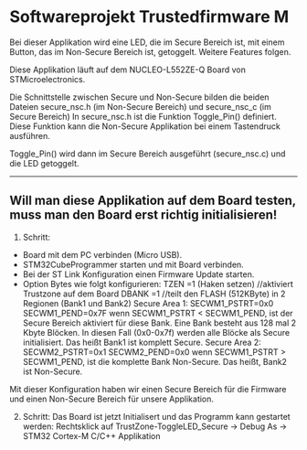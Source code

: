 # Softwareprojekt Trustedfirmware M

Bei dieser Applikation wird eine LED, die im Secure Bereich ist, mit einem Button, das im Non-Secure Bereich ist, getoggelt.
Weitere Features folgen.

Diese Applikation läuft auf dem NUCLEO-L552ZE-Q Board von STMicroelectronics.

Die Schnittstelle zwischen Secure und Non-Secure bilden die beiden Dateien secure_nsc.h (im Non-Secure Bereich) und secure_nsc_c (im Secure Bereich)
In secure_nsc.h ist die Funktion Toggle_Pin() definiert. Diese Funktion kann die Non-Secure Applikation bei einem Tastendruck ausführen. 

Toggle_Pin() wird dann im Secure Bereich ausgeführt (secure_nsc.c) und die LED getoggelt. 

--------------------------------------------------------------------
Will man diese Applikation auf dem Board testen, muss man den Board erst richtig initialisieren!
--------------------------------------------------------------------

1. Schritt:

- Board mit dem PC verbinden (Micro USB).
- STM32CubeProgrammer starten und mit Board verbinden.
- Bei der ST Link Konfiguration einen Firmware Update starten.
- Option Bytes wie folgt konfigurieren:
  TZEN =1 (Haken setzen)        //aktiviert Trustzone auf dem Board
  DBANK =1                      //teilt den FLASH (512KByte) in 2 Regionen (Bank1 und Bank2)
  Secure Area 1:  SECWM1_PSTRT=0x0  SECWM1_PEND=0x7F  wenn SECWM1_PSTRT < SECWM1_PEND, ist der Secure Bereich aktiviert für diese Bank.
                                                      Eine Bank besteht aus 128 mal 2 Kbyte Blöcken. In diesen Fall (0x0-0x7f) werden alle Blöcke als Secure initialisiert.
                                                      Das heißt Bank1 ist komplett Secure.
  Secure Area 2:  SECWM2_PSTRT=0x1  SECWM2_PEND=0x0   wenn SECWM1_PSTRT > SECWM1_PEND, ist die komplette Bank Non-Secure. 
                                                      Das heißt, Bank2 ist Non-Secure.

Mit dieser Konfiguration haben wir einen Secure Bereich für die Firmware und einen Non-Secure Bereich für unsere Applikation.

2. Schritt:
Das Board ist jetzt Initialisert und das Programm kann gestartet werden:
  Rechtsklick auf TrustZone-ToggleLED_Secure -> Debug As -> STM32 Cortex-M C/C++ Applikation
  
  

